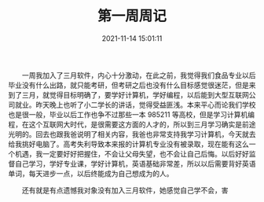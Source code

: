 ﻿---
title: 第一周周记
description: 第一次写周记
mathjax: true
tags:
  - 周记
  - 大学生活
categories:
  - 周记
abbrlink: 7c123db1
date: 2021-11-14 15:01:11
updated: 2021-11-14 15:01:11
cover: /assets/blog_bg/weekly_report.webp
---

&emsp;&emsp;一周我加入了三月软件，内心十分激动，在此之前，我觉得我们食品专业以后毕业没有什么出路，就只能考研，但考研之后也没有什么目标感觉很迷茫，但是来到了三月，就觉得目标明确了，要学好计算机，学好编程，以后能到大型互联网公司就业。昨天晚上也听了小二学长的讲话，觉得受益匪浅。本来平心而论我们学校也是很一般，毕业以后工作也争不过那些一本 985211 等高校，但是学习计算机编程，在这个互联网大时代，是很需要这方面的人才的，所以到三月学习确实是前途光明的。回去也跟我爸说明了相关内容，我爸也非常支持我学习计算机，今天就去给我挑好电脑了。高考失利导致本来报的计算机专业没有被录取，现在能有这么一个机遇，我一定要好好把握住，不会让父母失望，也不会让自己后悔。以后好好监督自己学习，学好专业课，学好计算机，英语基础非常差，所以以后需要背好英语单词，每天进步一点，以后终能成为自己想成为的人。

&emsp;&emsp;还有就是有点遗憾我对象没有加入三月软件，她感觉自己学不会，害
